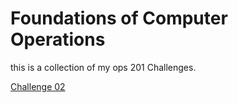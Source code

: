 # Foundations of Computer Operations
this is a collection of my ops 201 Challenges.

[Challenge 02]()

